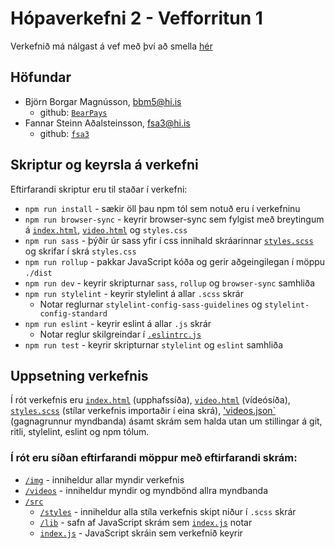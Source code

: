 # Hópaverkefni 2 - Vefforritun 1

Verkefnið má nálgast á vef með því að smella [hér](https://notendur.hi.is/~fsa3/vefforritun/hopverk2)

## Höfundar

* Björn Borgar Magnússon, [bbm5@hi.is](mailto:bbm5@hi.is)
  * github: [`BearPays`](https://github.com/BearPays)
* Fannar Steinn Aðalsteinsson, [fsa3@hi.is](mailto:fsa3@hi.is)
  * github: [`fsa3`](https://github.com/fsa3)

## Skriptur og keyrsla á verkefni

Eftirfarandi skriptur eru til staðar í verkefni: 

* `npm run install` - sækir öll þau npm tól sem notuð eru í verkefninu
* `npm run browser-sync` - keyrir browser-sync sem fylgist með breytingum á [`index.html`](./index.html), [`video.html`](./video.html) og `styles.css`
* `npm run sass` - þýðir úr sass yfir í css innihald skráarinnar [`styles.scss`](./styles.scss) og skrifar í skrá `styles.css`
* `npm run rollup` - pakkar JavaScript kóða og gerir aðgeingilegan í möppu `./dist`
* `npm run dev` - keyrir skripturnar `sass`, `rollup` og `browser-sync` samhliða
* `npm run stylelint` - keyrir stylelint á allar `.scss` skrár
  * Notar reglurnar `stylelint-config-sass-guidelines` og `stylelint-config-standard`
* `npm run eslint` - keyrir eslint á allar `.js` skrár
  * Notar reglur skilgreindar í [`.eslintrc.js`](./.eslintrc.js)
* `npm run test` - keyrir skripturnar `stylelint` og `eslint` samhliða

## Uppsetning verkefnis

Í rót verkefnis eru [`index.html`](./index.html) (upphafssíða), [`video.html`](./video.html) (vídeósíða), [`styles.scss`](./styles.scss) (stílar verkefnis importaðir í eina skrá), ['videos.json`](./videos.json) (gagnagrunnur myndbanda) ásamt skrám sem halda utan um stillingar á git, ritli, stylelint, eslint og npm tólum.

### Í rót eru síðan eftirfarandi möppur með eftirfarandi skrám:

* [`/img`](./img) - inniheldur allar myndir verkefnis
* [`/videos`](./videos) - inniheldur myndir og myndbönd allra myndbanda
* [`/src`](./src)
  * [`/styles`](./src/styles) - inniheldur alla stíla verkefnis skipt niður í `.scss` skrár
  * [`/lib`](./src/lib) - safn af JavaScript skrám sem [`index.js`](./src/index.js) notar
  * [`index.js`](./src/index.js) - JavaScript skráin sem verkefnið keyrir
